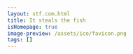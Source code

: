 ```yaml
---
layout: stf.com.html
title: It steals the fish
isHomepage: true
image-preview: /assets/ico/favicon.png
tags: []
---
```

